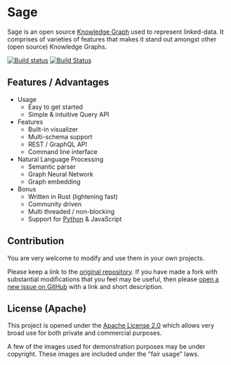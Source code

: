 # Sage

Sage is an open source [Knowledge Graph](https://en.wikipedia.org/wiki/Knowledge_Graph) used to represent linked-data. It comprises of varieties of features that makes it stand out amongst other (open source) Knowledge Graphs.

[![Build status](https://ci.appveyor.com/api/projects/status/thp1gfpmipj12uxm?svg=true)](https://ci.appveyor.com/project/victor-iyiola/sage)
[![Build Status](https://travis-ci.org/victor-iyiola/sage.svg?branch=master)](https://travis-ci.org/victor-iyiola/sage)

## Features / Advantages

- Usage
  - Easy to get started
  - Simple & intuitive Query API
- Features
  - Built-in visualizer
  - Multi-schema support
  - REST / GraphQL API
  - Command line interface
- Natural Language Processing
  - Semantic parser
  - Graph Neural Network
  - Graph embedding
- Bonus
  - Written in Rust (lightening fast)
  - Community driven
  - Multi threaded / non-blocking
  - Support for [Python](https://github.com/victor-iyiola/sage-py) & JavaScript


## Contribution

You are very welcome to modify and use them in your own projects.

Please keep a link to the [original repository](https://github.com/victor-iyiola/sage). If you have made a fork with substantial modifications that you feel may be useful, then please [open a new issue on GitHub](https://github.com/victor-iyiola/sage/issues) with a link and short description.

## License (Apache)

This project is opened under the [Apache License 2.0](./LICENSE) which allows very broad use for both private and commercial purposes.

A few of the images used for demonstration purposes may be under copyright. These images are included under the "fair usage" laws.
